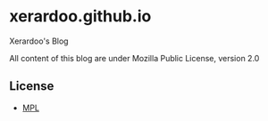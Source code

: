xerardoo.github.io
==================

Xerardoo's Blog


All content of this blog are under Mozilla Public License, version 2.0

License
----

* [MPL]



[MPL]:https://github.com/xerardoo/xerardoo.github.io/blob/master/LICENSE
